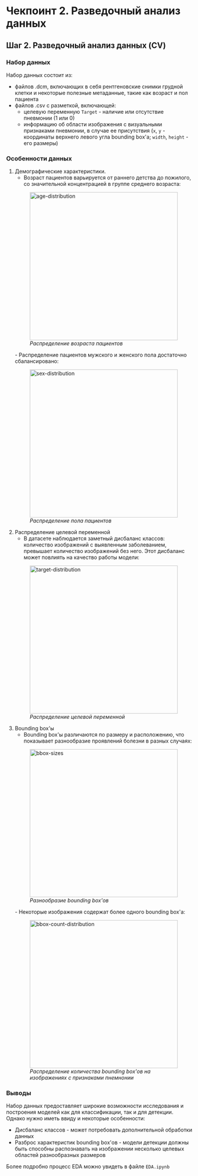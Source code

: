 # Чекпоинт 2. Разведочный анализ данных

## Шаг 2. Разведочный анализ данных (CV)

### Набор данных
Набор данных состоит из: 
- файлов .dcm, включающих в себя рентгеновские снимки грудной клетки и некоторые полезные метаданные, такие как возраст и пол пациента
- файлов .csv с разметкой, включающей:
    - целевую переменную `Target` - наличие или отсутствие пневмонии (1 или 0)
    - информацию об области изображения с визуальными признаками пневмонии, в случае ее присутствия (`x`, `y` - координаты верхнего левого угла bounding box'a; `width`, `height` - его размеры)

### Особенности данных
1. Демографические характеристики.
    - Возраст пациентов варьируется от раннего детства до пожилого, со значительной концентрацией в группе среднего возраста:
    <figure>
        <img src="https://i.ibb.co/0mcnmtB/age-distribution.png" alt="age-distribution" width="400">
        <figcaption style="font-style: italic;">Распределение возраста пациентов</figcaption>
    </figure>
    - Распределение пациентов мужского и женского пола достаточно сбалансировано:
    <figure>
        <img src="https://i.ibb.co/ZzbPtgg/sex-distribution.png" alt="sex-distribution" width="400">
        <figcaption style="font-style: italic;">Распределение пола пациентов</figcaption>
    </figure>
2. Распределение целевой переменной
    - В датасете наблюдается заметный дисбаланс классов: количество изображений с выявленным заболеванием, превышает количество изображений без него. Этот дисбаланс может повлиять на качество работы модели:
    <figure>
        <img src="https://i.ibb.co/QvBqp6m/target-distribution.png" alt="target-distribution" width="400">
        <figcaption style="font-style: italic;">Распределение целевой переменной</figcaption>
    </figure>
3. Bounding box'ы
    - Bounding box'ы различаются по размеру и расположению, что показывает разнообразие проявлений болезни в разных случаях:
    <figure>
        <img src="https://i.ibb.co/c1znKtJ/bbox-sizes.png" alt="bbox-sizes" width="400">
        <figcaption style="font-style: italic;">Разнообразие bounding box'ов</figcaption>
    </figure>
    - Некоторые изображения содержат более одного bounding box'а:
    <figure>
        <img src="https://i.ibb.co/LDTwLL8/bbox-count-distribution.png" alt="bbox-count-distribution" width="400">
        <figcaption style="font-style: italic;">Распределение количества bounding box'ов на изображениях с признаками пнемнонии</figcaption>
    </figure>

### Выводы
Набор данных предоставляет широкие возможности исследования и построения моделей как для классификации, так и для детекции. Однако нужно иметь ввиду и некоторые особенности:
- Дисбаланс классов - может потребовать дополнительной обработки данных
- Разброс характеристик bounding box'ов - модели детекции должны быть способны распознавать на изображении несколько целевых областей разнообразных размеров

Более подробно процесс EDA можно увидеть в файле `EDA.ipynb`

